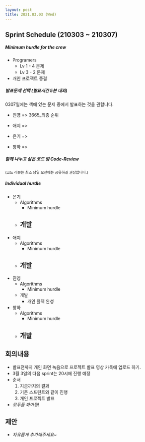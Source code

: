 ```yaml
---
layout: post
title: 2021.03.03 (Wed)
---
```

## Sprint Schedule (210303 ~ 210307)

##### *Minimum hurdle for the crew*

- Programers 
  - Lv 1 - 4 문제
  - Lv 3 - 2 문제
- 개인 프로젝트 종결

##### *발표문제 선택 (발표시간 5분 내외)*

0307일에는 책에 있는 문제 중에서 발표하는 것을 권합니다.

- 진영 => 3665_최종 순위

- 애지 => 

- 은기 =>

- 창하 =>

##### *함께 나누고 싶은 코드 및 Code-Review*

<small>(코드 리뷰는 최소 당일 오전에는 공유하길 권장합니다.)</small>

##### *Individual hurdle*

- 은기
  - Algorithms
    - Minimum hurdle
  - 개발
    - 
- 애지 
  - Algorithms
    - Minimum hurdle
  - 개발
    - 
- 진영
  - Algorithms
    - Minimum hurdle
  - 개발
    - 개인 플젝 완성
- 창하
  - Algorithms
    - Minimum hurdle
  - 개발
    - 

## 회의내용

- 발표전까지 개인 화면 녹음으로 프로젝트 발표 영상 카톡에 업로드 하기.
- 3월 3일의 다음 sprint는 20시에 진행 예정
- 순서
  1. 지금까지의 결과
  2. 기존 스프린트와 같이 진행
  3. 개인 프로젝트 발표
- *모두들 화이팅!*

## 제안

- *자유롭게 추가해주세요~*
